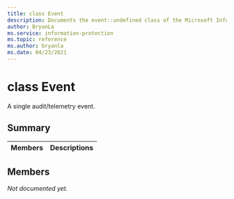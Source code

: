 ```yaml
---
title: class Event 
description: Documents the event::undefined class of the Microsoft Information Protection (MIP) SDK.
author: BryanLa
ms.service: information-protection
ms.topic: reference
ms.author: bryanla
ms.date: 04/23/2021
---
```


# class Event 
A single audit/telemetry event.
  
## Summary
 Members                        | Descriptions                                
--------------------------------|---------------------------------------------
  
## Members
_Not documented yet._
